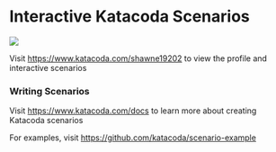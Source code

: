 # Interactive Katacoda Scenarios

[![](http://shields.katacoda.com/katacoda/shawne19202/count.svg)](https://www.katacoda.com/shawne19202 "Get your profile on Katacoda.com")

Visit https://www.katacoda.com/shawne19202 to view the profile and interactive scenarios

### Writing Scenarios
Visit https://www.katacoda.com/docs to learn more about creating Katacoda scenarios

For examples, visit https://github.com/katacoda/scenario-example

